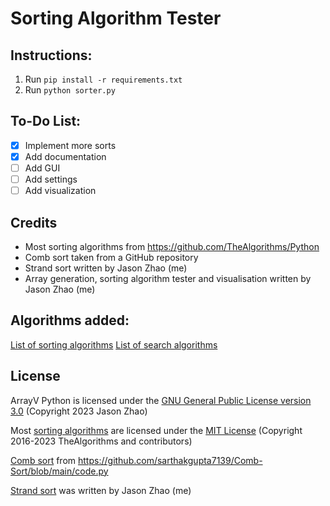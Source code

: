 # Sorting Algorithm Tester

## Instructions:
1. Run `pip install -r requirements.txt`
2. Run `python sorter.py`

## To-Do List:
- [x] Implement more sorts
- [x] Add documentation
- [ ] Add GUI
- [ ] Add settings
- [ ] Add visualization

## Credits
- Most sorting algorithms from https://github.com/TheAlgorithms/Python
- Comb sort taken from a GitHub repository
- Strand sort written by Jason Zhao (me)
- Array generation, sorting algorithm tester and visualisation written by Jason Zhao (me)

## Algorithms added:
[List of sorting algorithms](https://github.com/JasonZhaoExp/ArrayV-python/blob/main/wiki/sorts.md)
[List of search algorithms](https://github.com/JasonZhaoExp/ArrayV-python/blob/main/wiki/searches.md)

## License
ArrayV Python is licensed under the [GNU General Public License version 3.0](./COPYING) (Copyright 2023 Jason Zhao)

Most [sorting algorithms](./sorts/) are licensed under the [MIT License](./sorts/LICENSE.md) (Copyright 2016-2023 TheAlgorithms and contributors)

[Comb sort](./sorts/comb_sort.py) from https://github.com/sarthakgupta7139/Comb-Sort/blob/main/code.py

[Strand sort](./sorts/strand_sort.py) was written by Jason Zhao (me)
